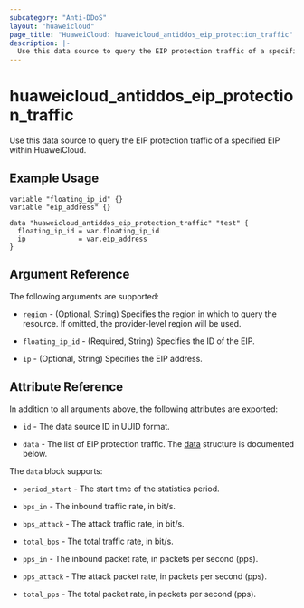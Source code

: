 ```yaml
---
subcategory: "Anti-DDoS"
layout: "huaweicloud"
page_title: "HuaweiCloud: huaweicloud_antiddos_eip_protection_traffic"
description: |-
  Use this data source to query the EIP protection traffic of a specified EIP within HuaweiCloud.
---
```


# huaweicloud_antiddos_eip_protection_traffic

Use this data source to query the EIP protection traffic of a specified EIP within HuaweiCloud.

## Example Usage

```hcl
variable "floating_ip_id" {}
variable "eip_address" {}

data "huaweicloud_antiddos_eip_protection_traffic" "test" {
  floating_ip_id = var.floating_ip_id
  ip             = var.eip_address
}
```

## Argument Reference

The following arguments are supported:

* `region` - (Optional, String) Specifies the region in which to query the resource.
  If omitted, the provider-level region will be used.

* `floating_ip_id` - (Required, String) Specifies the ID of the EIP.

* `ip` - (Optional, String) Specifies the EIP address.

## Attribute Reference

In addition to all arguments above, the following attributes are exported:

* `id` - The data source ID in UUID format.

* `data` - The list of EIP protection traffic. The [data](#data_block) structure is documented below.

<a name="data_block"></a>
The `data` block supports:

* `period_start` - The start time of the statistics period.

* `bps_in` - The inbound traffic rate, in bit/s.

* `bps_attack` - The attack traffic rate, in bit/s.

* `total_bps` - The total traffic rate, in bit/s.

* `pps_in` - The inbound packet rate, in packets per second (pps).

* `pps_attack` - The attack packet rate, in packets per second (pps).

* `total_pps` - The total packet rate, in packets per second (pps).
